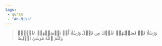 ```yaml
---
tags: 
 - quran 
 - "An-Nisa"
---
```


> وَرُسُلٗا قَدۡ قَصَصۡنَٰهُمۡ عَلَيۡكَ مِن قَبۡلُ وَرُسُلٗا لَّمۡ نَقۡصُصۡهُمۡ عَلَيۡكَۚ وَكَلَّمَ ٱللَّهُ مُوسَىٰ تَكۡلِيمٗا
